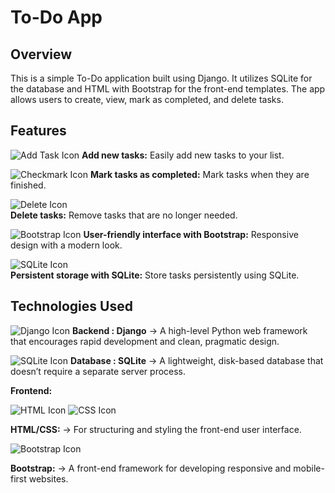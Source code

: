 # To-Do App

## Overview

This is a simple To-Do application built using Django. It utilizes SQLite for the database and HTML with Bootstrap for the front-end templates. The app allows users to create, view, mark as completed, and delete tasks.

## Features

![Add Task Icon](https://img.icons8.com/fluency-systems-filled/48/ffffff/add.png)
**Add new tasks:** Easily add new tasks to your list.

![Checkmark Icon](https://img.icons8.com/fluency-systems-filled/48/ffffff/checkmark.png) 
**Mark tasks as completed:** Mark tasks when they are finished.

![Delete Icon](https://img.icons8.com/fluency-systems-filled/48/ffffff/trash.png)  
**Delete tasks:** Remove tasks that are no longer needed.

![Bootstrap Icon](https://img.icons8.com/color/50/7952B3/bootstrap.png)
**User-friendly interface with Bootstrap:** Responsive design with a modern look.

![SQLite Icon](https://img.icons8.com/fluency-systems-filled/48/ffffff/sql.png)  
**Persistent storage with SQLite:** Store tasks persistently using SQLite.

  
## Technologies Used

![Django Icon](https://img.icons8.com/ios-filled/50/092E20/django.png)  **Backend : Django**
-> A high-level Python web framework that encourages rapid development and clean, pragmatic design.

![SQLite Icon](https://img.icons8.com/ios-filled/50/003B57/sqlite.png)  **Database : SQLite**
-> A lightweight, disk-based database that doesn’t require a separate server process.

**Frontend:**

 ![HTML Icon](https://img.icons8.com/color/50/000000/html-5.png)
![CSS Icon](https://img.icons8.com/color/50/000000/css3.png)  

**HTML/CSS:** -> For structuring and styling the front-end user interface.

![Bootstrap Icon](https://img.icons8.com/color/50/7952B3/bootstrap.png)  

**Bootstrap:** -> A front-end framework for developing responsive and mobile-first websites.

